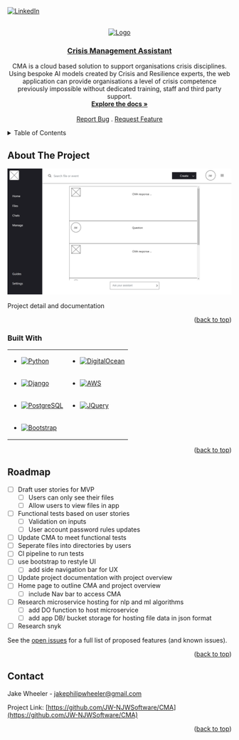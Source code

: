 <a name="readme-top"></a>

[![LinkedIn][linkedin-shield]][linkedin-url]

<!-- PROJECT LOGO -->
<br />
<div align="center">
  <a href="https://cma.resilienceai.co.uk/">
    <img src="crisisManagementAssistant/static/favicon.ico" alt="Logo" width="80" height="80">
  </a>

  <a href="https://cma.resilienceai.co.uk/">
    <h3 align="center">Crisis Management Assistant</h3>
  </a>
  <p align="center">
    CMA is a cloud based solution to support organisations crisis disciplines. Using bespoke AI models created by Crisis and Resilience experts, the web application can provide organisations a level of crisis competence previously impossible without dedicated training, staff and third party support.
    <br />
    <a href="https://github.com/JW-NJWSoftware/CMA"><strong>Explore the docs »</strong></a>
    <br />
    <br />
    <a href="https://github.com/JW-NJWSoftware/CMA/issues">Report Bug</a>
    .
    <a href="https://github.com/JW-NJWSoftware/CMA/issues">Request Feature</a>
  </p>
</div>

<!-- TABLE OF CONTENTS -->
<details>
  <summary>Table of Contents</summary>
  <ol>
    <li>
      <a href="#about-the-project">About The Project</a>
      <ul>
        <li><a href="#built-with">Built With</a></li>
      </ul>
    </li>
    <li><a href="#roadmap">Roadmap</a></li>
    <li><a href="#contact">Contact</a></li>
  </ol>
</details>

<!-- ABOUT THE PROJECT -->
## About The Project

[![Product Name Screen Shot][product-screenshot]](https://cma.resilienceai.co.uk/)

Project detail and documentation

<p align="right">(<a href="#readme-top">back to top</a>)</p>

### Built With

<table>
<tr>
<td>
  
* [![Python][Python.com]][Python-url]
  
</td>
<td>
  
* [![DigitalOcean][DigitalOcean.com]][DigitalOcean-url]
  
</td>
</tr>
<tr>
<td>
  
* [![Django][Django.com]][Django-url]
  
</td>
<td>
  
* [![AWS][AWS.com]][AWS-url]
  
</td>
</tr>
<tr>
<td>
  
* [![PostgreSQL][PostgreSQL.com]][PostgreSQL-url]
  
</td>
<td>
  
* [![JQuery][JQuery.com]][JQuery-url]
  
</td>
</tr>
<tr>
<td>
  
* [![Bootstrap][Bootstrap.com]][Bootstrap-url]
  
</td>
<td>
</td>
</tr>
</table>

<p align="right">(<a href="#readme-top">back to top</a>)</p>

<!-- ROADMAP -->
## Roadmap

- [ ] Draft user stories for MVP
    - [ ] Users can only see their files
    - [ ] Allow users to view files in app
- [ ] Functional tests based on user stories
    - [ ] Validation on inputs
    - [ ] User account password rules updates
- [ ] Update CMA to meet functional tests
- [ ] Seperate files into directories by users
- [ ] CI pipeline to run tests
- [ ] use bootstrap to restyle UI
    - [ ] add side navigation bar for UX
- [ ] Update project documentation with project overview
- [ ] Home page to outline CMA and project overview
    - [ ] include Nav bar to access CMA
- [ ] Research microservice hosting for nlp and ml algorithms
    - [ ] add DO function to host microservice
    - [ ] add app DB/ bucket storage for hosting file data in json format
- [ ] Research snyk

See the [open issues](https://github.com/github_username/repo_name/issues) for a full list of proposed features (and known issues).

<p align="right">(<a href="#readme-top">back to top</a>)</p>

<!-- CONTACT -->
## Contact

Jake Wheeler - jakephilipwheeler@gmail.com

Project Link: [https://github.com/JW-NJWSoftware/CMA](https://github.com/JW-NJWSoftware/CMA)

<p align="right">(<a href="#readme-top">back to top</a>)</p>

<!-- MARKDOWN LINKS & IMAGES -->
<!-- https://www.markdownguide.org/basic-syntax/#reference-style-links -->
[issues-shield]: https://img.shields.io/github/issues/JW-NJWSoftware/CMA.svg?style=for-the-badge
[issues-url]: https://github.com/github_username/repo_name/issues
[linkedin-shield]: https://img.shields.io/badge/-LinkedIn-black.svg?style=for-the-badge&logo=linkedin&colorB=555
[linkedin-url]: https://linkedin.com/in/jakepwheeler
[product-screenshot]: images/screenshot.png
[Python.com]: https://img.shields.io/badge/python-3670A0?style=for-the-badge&logo=python&logoColor=ffdd54
[Python-url]: https://www.python.org
[Django.com]: https://img.shields.io/badge/Django-092E20?style=for-the-badge&logo=django&logoColor=white
[Django-url]: https://www.djangoproject.com
[PostgreSQL.com]: https://img.shields.io/badge/PostgreSQL-316192?style=for-the-badge&logo=postgresql&logoColor=white
[PostgreSQL-url]: https://www.postgresql.org
[DigitalOcean.com]: https://img.shields.io/badge/Digital_Ocean-0080FF?style=for-the-badge&logo=DigitalOcean&logoColor=white
[DigitalOcean-url]: https://www.digitalocean.com/
[AWS.com]: https://img.shields.io/badge/Amazon_AWS-FF9900?style=for-the-badge&logo=amazonaws&logoColor=white
[AWS-url]: https://aws.amazon.com
[Bootstrap.com]: https://img.shields.io/badge/Bootstrap-563D7C?style=for-the-badge&logo=bootstrap&logoColor=white
[Bootstrap-url]: https://getbootstrap.com
[JQuery.com]: https://img.shields.io/badge/jQuery-0769AD?style=for-the-badge&logo=jquery&logoColor=white
[JQuery-url]: https://jquery.com 
